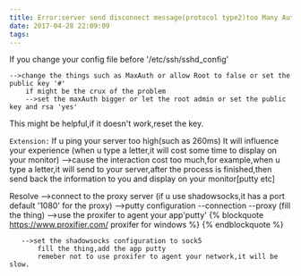 ```yaml
---
title: Error:server send disconnect message(protocol type2)too Many Authentication```
date: 2017-04-28 22:09:09
tags:
---
```

If you change your config file before '/etc/ssh/sshd_config'

    -->change the things such as MaxAuth or allow Root to false or set the public key '#'
        if might be the crux of the problem
        -->set the maxAuth bigger or let the root admin or set the public key and rsa 'yes'

This might be helpful,if it doesn't work,reset the key.

`Extension:`
If u ping your server too high(such as 260ms)
It will influence your experience
(when u type a letter,it will cost some time to display on your monitor)
-->cause the interaction cost too much,for example,when u type a letter,it will send to your 
server,after the process is finished,then send back the information to you and display on your
monitor[putty etc]

Resolve
-->connect to the proxy server
    (if u use shadowsocks,it has a port default '1080' for the proxy)
    -->putty configuration 
        --connection
            --proxy (fill the thing)
    -->use the proxifer to agent your app'putty'
       {% blockquote https://www.proxifier.com/  proxifer for windows %} {% endblockquote %} 
       
       -->set the shadowsocks configuration to sock5 
           fill the thing,add the app putty
           remeber not to use proxifer to agent your network,it will be slow.